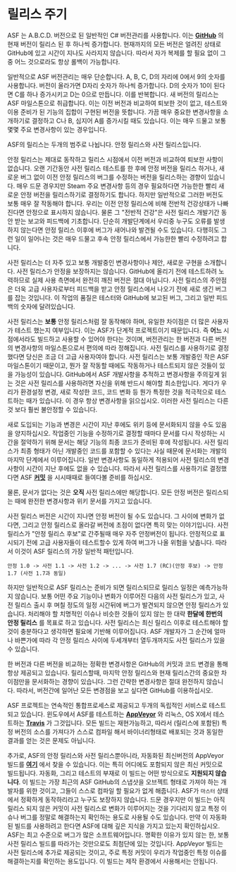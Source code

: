 # 릴리스 주기

ASF 는 A.B.C.D. 버전으로 된 일반적인 C# 버전관리를 사용합니다. 이는 **[GitHub](https://github.com/JustArchiNET/ArchiSteamFarm/releases)** 의 현재 버전이 릴리스 된 후 하나씩 증가합니다. 현재까지의 모든 버전은 얼려진 상태로 GitHub에 있고 시간이 지나도 사라지지 않습니다. 따라서 자가 복제를 할 필요 없이 그중 어느 것으로라도 항상 롤백이 가능합니다.

일반적으로 ASF 버전관리는 매우 단순합니다. A, B, C, D의 자리에 0에서 9의 숫자를 사용합니다. 버전이 올라가면 D자리 숫자가 하나씩 증가합니다. D의 숫자가 10이 된다면 C를 하나 증가시키고 D는 0으로 만듭니다. 이를 반복합니다. 새 버전의 릴리스는 ASF 마일스톤으로 취급합니다. 이는 이전 버전과 비교하여 퇴보한 것이 없고, 테스트와 이용 준비가 된 기능의 집합이 구현된 버전을 뜻합니다. 가끔 매우 중요한 변경사항을 소개하기로 결정하고 C나 B, 심지어 A를 증가시킬 때도 있습니다. 이는 매우 드물고 보통 몇몇 주요 변경사항이 있는 경우입니다.

ASF의 릴리스는 두개의 범주로 나뉩니다. 안정 릴리스와 사전 릴리스입니다.

안정 릴리스는 제대로 동작하고 릴리스 시점에서 이전 버전과 비교하여 퇴보한 사항이 없습니다. 오랜 기간동안 사전 릴리스 테스트를 한 후에 안정 버전을 릴리스 하거나, 새로운 버그 없이 이전 안정 릴리스의 버그를 수정하는 버전을 릴리스하는 경향이 있습니다. 매우 드문 경우지만 Steam 주요 변경사항 등의 경우 필요하다면 가능한한 빨리 새로운 안정 버전을 릴리스하기로 결정하기도 합니다. 하지만 일반적으로 그러한 버전도 보통 매우 잘 작동해야 합니다. 우리는 이전 안정 릴리스에 비해 전반적 건강상태가 나빠진다면 안정으로 표시하지 않습니다. 물론 그 "전반적 건강"은 사전 릴리스 개발기간 동안 받는 보고와 피드백에 기초합니다. 단순히 개발단계에서 우리중 누구도 오류를 발생하지 않는다면 안정 릴리스 이후에 버그가 새어나와 발견될 수도 있습니다. 다행히도 그런 일이 일어나는 것은 매우 드물고 후속 안정 릴리스에서 가능한한 빨리 수정하려고 합니다.

사전 릴리스는 더 자주 있고 보통 개발중인 변경사항이나 제안, 새로운 구현을 소개합니다. 사전 릴리스가 안정을 보장하지는 않습니다. GitHub에 올리기 전에 테스트하려 노력하므로 실제 사용 측면에서 완전히 깨진 버전은 절대 아닙니다. 사전 릴리스의 주안점은 더욱 고급 사용자로부터 피드백을 받고 안정 릴리스에서 나오기 전에 새로 생긴 버그를 잡는 것입니다. 이 작업의 품질은 테스터와 GitHub에 보고된 버그, 그리고 일반 피드백의 숫자에 달려있습니다.

사전 릴리스는 **보통** 안정 릴리스처럼 잘 동작해야 하며, 유일한 차이점은 더 많은 사용자가 테스트 했는지 여부입니다. 이는 ASF가 단계적 프로젝트이기 때문입니다. 즉 **어느** 시점에서라도 빌드하고 사용할 수 있어야 한다는 것이며, 버전관리는 한 버전과 다른 버전의 변경사항의 마일스톤으로서 편의에 따라 정해집니다. 사전 릴리스를 사용하기로 결정했다면 당신은 조금 더 고급 사용자여야 합니다. 사전 릴리스는 보통 개발중인 작은 ASF 마일스톤이기 때문이고, 뭔가 잘 작동할 때에도 작동하거나 테스트되지 않은 것들이 있을 가능성이 있습니다. GitHub에서 ASF 개발사항을 추적하고 변경사항을 주의깊게 읽는 것은 사전 릴리스를 사용하려면 자신을 위해 반드시 해야할 최소한입니다. 게다가 우리가 환경설정 변경, 새로 작성한 코드, 코드 변화 등 뭔가 특정한 것을 적극적으로 테스트하는 때가 있습니다. 이 경우 항상 변경사항을 읽으십시오. 이러한 사전 릴리스는 다른 것 보다 훨씬 불안정할 수 있습니다.

새로 도입되는 기능과 변경은 시간이 지난 후에도 위키 등에 문서화되지 않을 수도 있음을 양지하십시오. 작업중인 기능을 수정하기로 결정할 때마다 문서를 다시 작성하는 시간을 절약하기 위해 문서는 해당 기능의 최종 코드가 준비된 후에 작성됩니다. 사전 릴리스가 최종 형태가 아닌 개발중인 코드를 포함할 수 있다는 사실 때문에 문서화는 개발의 마지막 단계에서 이루어집니다. 일반 변경사항도 동일하게 적용되어 사전 릴리스의 변경사항이 시간이 지난 후에도 없을 수 있습니다. 따라서 사전 릴리스를 사용하기로 결정했다면 ASF **[커밋](https://github.com/JustArchiNET/ArchiSteamFarm/commits/master)** 을 시시때때로 들여다볼 준비를 하십시오.

물론, 문서가 없다는 것은 **오직** 사전 릴리스에만 해당합니다. 모든 안정 버전은 릴리스되는 때에 완전한 변경사항과 위키 문서를 가지고 있습니다.

사전 릴리스 버전은 시간이 지나면 안정 버전이 될 수도 있습니다. 그 사이에 변화가 없다면, 그리고 안정 릴리스로 올라갈 버전에 초점이 없다면 특히 맞는 이야기입니다. 사전 릴리스가 "안정 릴리스 후보"로 간주될때 매우 자주 안정버전이 됩니다. 안정적으로 표시되기 전에 고급 사용자들이 테스트할수 있게 하여 버그가 나올 위험을 낮춥니다. 따라서 이것이 ASF 릴리스의 가장 일반적 패턴입니다.

```text
안정 1.0 -> 사전 1.1 -> 사전 1.2 -> ... -> 사전 1.7 (RC)(안정 후보) -> 안정 1.7 (사전 1.7과 동일)
```

하지만 일반적으로 ASF 릴리스는 준비가 되면 릴리스되므로 릴리스 일정은 예측가능하지 않습니다. 보통 어떤 주요 기능이나 변화가 이루어진 다음의 사전 릴리스가 있고, 사전 릴리스 출시 후 며칠 정도의 일정 시간뒤에 버그가 발견되지 않으면 안정 릴리스가 있습니다. 처리해야 할 치명적인 이슈나 비슷한 것들이 있지 않는 한 대략 **한달에 한번의 안정 릴리스** 를 목표로 하고 있습니다. 사전 릴리스는 최신 릴리스 이후로 테스트해야 할 것이 충분하다고 생각하면 필요에 기반해 이루어집니다. ASF 개발자가 그 순간에 얼마나 바쁜가에 따라 각 안정 릴리스 사이에 두세개부터 열두개까지도 사전 릴리스가 있을 수 있습니다.

한 버전과 다른 버전을 비교하는 정확한 변경사항은 GitHub의 커밋과 코드 변경을 통해 항상 제공되고 있습니다. 릴리스할때, 마지막 안정 릴리스와 현재 릴리스간의 중요한 차이점만을 문서화하는 경향이 있습니다. 그런 간략한 변경사항은 절대 완전하지 않습니다. 따라서, 버전간에 일어난 모든 변경점을 보고 싶다면 GitHub를 이용하십시오.

ASF 프로젝트는 연속적인 통합프로세스로 제공되고 두개의 독립적인 서비스로 테스트되고 있습니다. 윈도우에서 ASF를 테스트하는 **[AppVeyor](https://ci.appveyor.com/project/JustArchi/ArchiSteamFarm)** 와 리눅스, OS X에서 테스트하는 **[Travis](https://travis-ci.com/JustArchiNET/ArchiSteamFarm)** 가 그것입니다. 모든 빌드는 재현가능하고, 따라서 (릴리스에 포함된) 특정 버전의 소스를 가져다가 스스로 컴파일 해서 바이너리형태로 배포되는 것과 동일한 결과를 얻는 것은 문제도 아닙니다.

추가로, ASF의 안정 릴리스와 사전 릴리스뿐아니라, 자동화된 최신버전의 AppVeyor 빌드를 **[여기](https://ci.appveyor.com/project/JustArchi/ArchiSteamFarm)** 에서 찾을 수 있습니다. 이는 특히 어디에도 포함되지 않은 최신 커밋으로 빌드됩니다. 자동화, 그리고 테스트의 부재로 이 빌드는 어떤 방식으로도 **지원되지 않습니다**. 이 빌드는 가장 최근의 ASF GitHub의 스냅샷을 오브젝트 형태로 가져야 하는 개발자를 위한 것이고, 그들이 스스로 컴파일 할 필요가 없게 해줍니다. ASF가 `마스터` 상태에서 정확하게 동작하리라고 누구도 보장하지 않습니다. 드문 경우지만 이 빌드는 아직 릴리스 되지 않은 커밋이 사전 릴리스로 변화가 이루어지는 것을 기다리지 않고 특정 이슈나 버그를 정말로 해결하는지 확인하는 용도로 사용될 수도 있습니다. 만약 이 자동화된 빌드를 사용하려고 한다면 ASF에 대해 깊은 지식을 가지고 있는지 확인하십시오. ASF는 최고 수준으로 버그가 많은 소프트웨어입니다. 명확한 이유가 있지 않는 한, 보통 사전 릴리스 빌드를 따라가는 것만으로도 최첨단에 있는 것입니다. AppVeyor 빌드는 사전 릴리스에 추가로 제공되는 것이고, 주로 특정 커밋이 우리가 작업중인 특정 이슈를 해결하는지를 확인하는 용도입니다. 이 빌드는 제작 환경에서 사용해서는 안됩니다.